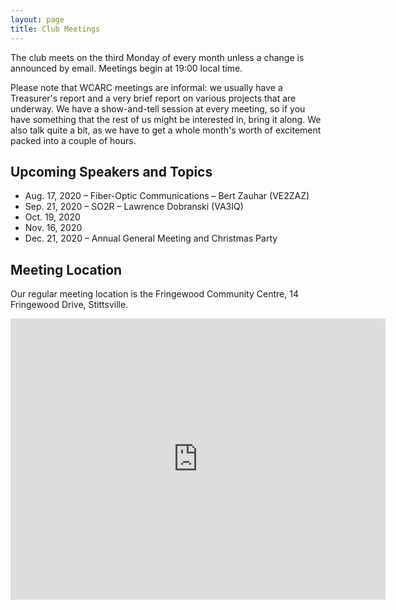 ```yaml
---
layout: page
title: Club Meetings
---
```


The club meets on the third Monday of every month unless a change is
announced by email. Meetings begin at 19:00 local time.

Please note that WCARC meetings are informal: we usually have a
Treasurer's report and a very brief report on various projects that are
underway. We have a show-and-tell session at every meeting, so if you have
something that the rest of us might be interested in, bring it along. We also
talk quite a bit, as we have to get a whole month's worth of excitement packed
into a couple of hours.

## Upcoming Speakers and Topics

* Aug. 17, 2020 – Fiber-Optic Communications – Bert Zauhar (VE2ZAZ)
* Sep. 21, 2020 – SO2R – Lawrence Dobranski (VA3IQ)
* Oct. 19, 2020
* Nov. 16, 2020
* Dec. 21, 2020 – Annual General Meeting and Christmas Party

## Meeting Location

Our regular meeting location is the Fringewood Community Centre,
14 Fringewood Drive, Stittsville.

<iframe src="https://www.google.com/maps/embed?pb=!1m18!1m12!1m3!1d2807.426581156526!2d-75.91364404863839!3d45.27960097899662!2m3!1f0!2f0!3f0!3m2!1i1024!2i768!4f13.1!3m3!1m2!1s0x4ccdff66fc457e19%3A0x6a63a0dcd124b85d!2sFringewood%20Community%20Centre!5e0!3m2!1sen!2sca!4v1568480547606!5m2!1sen!2sca" width="600" height="450" frameborder="0" style="border:0;" allowfullscreen=""></iframe>
